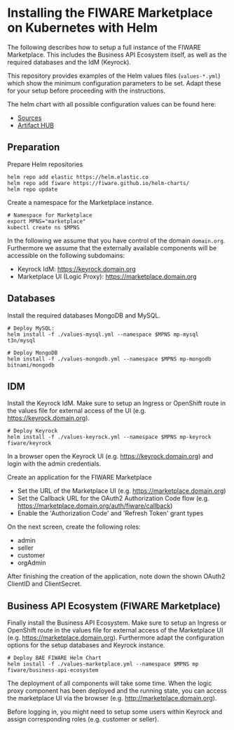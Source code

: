 # Installing the FIWARE Marketplace on Kubernetes with Helm

The following describes how to setup a full instance of the FIWARE Marketplace. This includes the 
Business API Ecosystem itself, as well as the required databases and the IdM (Keyrock).

This repository provides examples of the Helm values files (`values-*.yml`) which show the minimum configuration 
parameters to be set. Adapt these for your setup before proceeding with the instructions.

The helm chart with all possible configuration values can be found here:
* [Sources](https://github.com/FIWARE/helm-charts/tree/main/charts/business-api-ecosystem)
* [Artifact HUB](https://artifacthub.io/packages/helm/fiware/business-api-ecosystem)



## Preparation

Prepare Helm repositories
```shell
helm repo add elastic https://helm.elastic.co
helm repo add fiware https://fiware.github.io/helm-charts/
helm repo update
```

Create a namespace for the Marketplace instance.
```shell
# Namespace for Marketplace
export MPNS="marketplace"
kubectl create ns $MPNS
```

In the following we assume that you have control of the domain `domain.org`. Furthermore we assume 
that the externally available components will be accessible on the following subdomains:
* Keyrock IdM: https://keyrock.domain.org
* Marketplace UI (Logic Proxy): https://marketplace.domain.org



## Databases

Install the required databases MongoDB and MySQL. 
```shell
# Deploy MySQL:
helm install -f ./values-mysql.yml --namespace $MPNS mp-mysql t3n/mysql

# Deploy MongoDB
helm install -f ./values-mongodb.yml --namespace $MPNS mp-mongodb bitnami/mongodb
```



## IDM

Install the Keyrock IdM. Make sure to setup an Ingress or OpenShift route in the values file for external 
access of the UI (e.g. https://keyrock.domain.org).
```shell
# Deploy Keyrock
helm install -f ./values-keyrock.yml --namespace $MPNS mp-keyrock fiware/keyrock
```

In a browser open the Keyrock UI (e.g. https://keyrock.domain.org) and login with the admin credentials.

Create an application for the FIWARE Marketplace
* Set the URL of the Marketplace UI (e.g. https://marketplace.domain.org)
* Set the Callback URL for the OAuth2 Authorization Code flow (e.g. https://marketplace.domain.org/auth/fiware/callback)
* Enable the 'Authorization Code' and 'Refresh Token' grant types

On the next screen, create the following roles:
* admin
* seller
* customer
* orgAdmin

After finishing the creation of the application, note down the shown OAuth2 ClientID and ClientSecret.



## Business API Ecosystem (FIWARE Marketplace)

Finally install the Business API Ecosystem. Make sure to setup an Ingress or OpenShift route in the values file for external 
access of the Marketplace UI (e.g. https://marketplace.domain.org). Furthermore adapt the configuration options for 
the setup databases and Keyrock instance.
```shell
# Deploy BAE FIWARE Helm Chart
helm install -f ./values-marketplace.yml --namespace $MPNS mp fiware/business-api-ecosystem
```

The deployment of all components will take some time. When the logic proxy component has been deployed and the running state, 
you can access the marketplace UI via the browser (e.g. http://marketplace.domain.org).

Before logging in, you might need to setup some users within Keyrock and assign corresponding roles (e.g. customer or seller).

